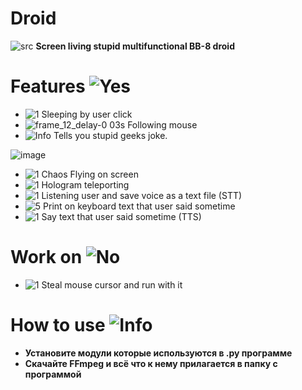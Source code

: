 # Droid
 ![src](https://user-images.githubusercontent.com/52743561/159119743-81c1c43a-a511-45b8-a9c4-bbac837a7455.gif)
  **Screen living stupid multifunctional BB-8 droid**

# Features ![Yes](https://user-images.githubusercontent.com/52743561/159052564-27e1f952-74ac-43a3-b89d-de606815d624.png)
 + ![1](https://user-images.githubusercontent.com/52743561/159042725-645354ca-d75a-49a5-8de7-a4617e9c73e9.png) Sleeping by user click
 + ![frame_12_delay-0 03s](https://user-images.githubusercontent.com/52743561/159042846-f6924883-5807-485a-bc59-d355af38325d.png) Following mouse
 + ![Info](https://user-images.githubusercontent.com/52743561/159122645-be799a09-149f-45b1-a8e6-523801d1bf60.png) Tells you stupid geeks joke.
 
 ![image](https://user-images.githubusercontent.com/52743561/159128220-7ed3b05f-5e68-45a9-b39b-98ab109789a2.png)

 + ![1](https://user-images.githubusercontent.com/52743561/159042712-c4cb29f5-ddb3-4192-a79e-570e2469149a.png) Chaos Flying on screen
 + ![1](https://user-images.githubusercontent.com/52743561/159119671-eeed1dcc-c8e7-410b-a772-d5add83b7dff.png) Hologram teleporting
 + ![1](https://user-images.githubusercontent.com/52743561/159126365-365312c1-46c6-4ee2-985d-1ae1b93cdee7.png) Listening user and save voice as a text file (STT)
 + ![5](https://user-images.githubusercontent.com/52743561/159119685-ff61ec22-b3e9-4da8-bd6f-cbbca2d2ff5d.png) Print on keyboard text that user said sometime
 + ![1](https://user-images.githubusercontent.com/52743561/159042673-95dc1e4d-b9b8-4a0b-ac0f-93e3411090b4.png) Say text that user said sometime (TTS)
 
# Work on ![No](https://user-images.githubusercontent.com/52743561/159052587-e2273961-219a-4978-8867-96163479839a.png)

 - ![1](https://user-images.githubusercontent.com/52743561/159042658-c6b35a94-2543-4e71-814a-4fc09b793ad6.png) Steal mouse cursor and run with it

# How to use ![Info](https://user-images.githubusercontent.com/52743561/159122645-be799a09-149f-45b1-a8e6-523801d1bf60.png)
 + **Установите модули которые используются в .py программе**
 + **Скачайте FFmpeg и всё что к нему прилагается в папку с программой**
